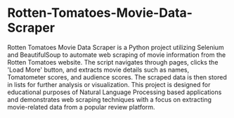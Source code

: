 # Rotten-Tomatoes-Movie-Data-Scraper
Rotten Tomatoes Movie Data Scraper is a Python project utilizing Selenium and BeautifulSoup to automate web scraping of movie information from the Rotten Tomatoes website. The script navigates through pages, clicks the 'Load More' button, and extracts movie details such as names, Tomatometer scores, and audience scores. The scraped data is then stored in lists for further analysis or visualization. This project is designed for educational purposes of Natural Language Processing based applications and demonstrates web scraping techniques with a focus on extracting movie-related data from a popular review platform.
